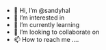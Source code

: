 - 👋 Hi, I’m @sandyhal 
- 👀 I’m interested in 
- 🌱 I’m currently learning 
- 💞️ I’m looking to collaborate on 
- 📫 How to reach me ....

<!---
sandyhal/sandyhal is a ✨ special ✨ repository because its `README.md` (this file) appears on your GitHub profile.
You can click the Preview link to take a look at your changes.
--->
